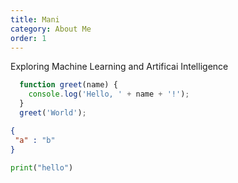 ```yaml
---
title: Mani
category: About Me
order: 1
---
```


Exploring Machine Learning and Artificai Intelligence

 
  ```javascript 
    function greet(name) { 
      console.log('Hello, ' + name + '!'); 
    } 
    greet('World'); 
  ```
```json
{
 "a" : "b"
}
```
```python
print("hello")
```

<script>
  document.addEventListener('DOMContentLoaded', (event) => {
    Prism.highlightAll();
  });
</script>

